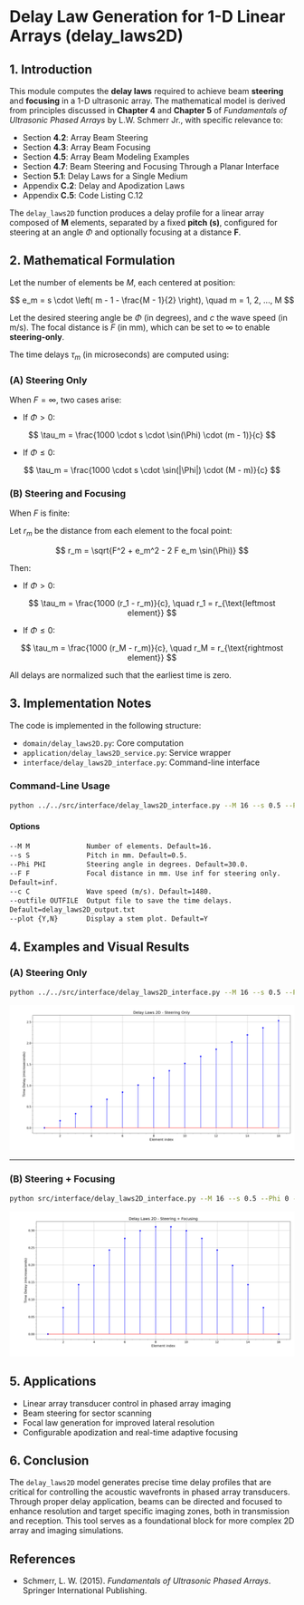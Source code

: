 # **Delay Law Generation for 1-D Linear Arrays (delay_laws2D)**

## 1. Introduction

This module computes the **delay laws** required to achieve beam **steering** and **focusing** in a 1-D ultrasonic array. The mathematical model is derived from principles discussed in **Chapter 4** and **Chapter 5** of *Fundamentals of Ultrasonic Phased Arrays* by L.W. Schmerr Jr., with specific relevance to:

- Section **4.2**: Array Beam Steering
- Section **4.3**: Array Beam Focusing
- Section **4.5**: Array Beam Modeling Examples
- Section **4.7**: Beam Steering and Focusing Through a Planar Interface
- Section **5.1**: Delay Laws for a Single Medium
- Appendix **C.2**: Delay and Apodization Laws
- Appendix **C.5**: Code Listing C.12

The `delay_laws2D` function produces a delay profile for a linear array composed of **M** elements, separated by a fixed **pitch (s)**, configured for steering at an angle $\Phi$ and optionally focusing at a distance **F**.

## 2. Mathematical Formulation

Let the number of elements be $M$, each centered at position:

$$
e_m = s \cdot \left( m - 1 - \frac{M - 1}{2} \right), \quad m = 1, 2, ..., M
$$

Let the desired steering angle be $\Phi$ (in degrees), and $c$ the wave speed (in m/s). The focal distance is $F$ (in mm), which can be set to $\infty$ to enable **steering-only**.

The time delays $\tau_m$ (in microseconds) are computed using:

### **(A) Steering Only**

When $F = \infty$, two cases arise:

- If $\Phi > 0$:
 
$$
\tau_m = \frac{1000 \cdot s \cdot \sin(\Phi) \cdot (m - 1)}{c}
$$

- If $\Phi \leq 0$:

$$
\tau_m = \frac{1000 \cdot s \cdot \sin(|\Phi|) \cdot (M - m)}{c}
$$

### **(B) Steering and Focusing**

When $F$ is finite:

Let $r_m$ be the distance from each element to the focal point:

$$
r_m = \sqrt{F^2 + e_m^2 - 2 F e_m \sin(\Phi)}
$$

Then:

- If $\Phi > 0$:

$$
\tau_m = \frac{1000 (r_1 - r_m)}{c}, \quad r_1 = r_{\text{leftmost element}}
$$

- If $\Phi \leq 0$:

$$
\tau_m = \frac{1000 (r_M - r_m)}{c}, \quad r_M = r_{\text{rightmost element}}
$$

All delays are normalized such that the earliest time is zero.

## 3. Implementation Notes

The code is implemented in the following structure:

- `domain/delay_laws2D.py`: Core computation
- `application/delay_laws2D_service.py`: Service wrapper
- `interface/delay_laws2D_interface.py`: Command-line interface

### Command-Line Usage

```bash
python ../../src/interface/delay_laws2D_interface.py --M 16 --s 0.5 --Phi 30 --F inf --c 1480 --plot Y
```

#### Options

```
--M M              Number of elements. Default=16.
--s S              Pitch in mm. Default=0.5.
--Phi PHI          Steering angle in degrees. Default=30.0.
--F F              Focal distance in mm. Use inf for steering only. Default=inf.
--c C              Wave speed (m/s). Default=1480.
--outfile OUTFILE  Output file to save the time delays. Default=delay_laws2D_output.txt
--plot {Y,N}       Display a stem plot. Default=Y
```

## 4. Examples and Visual Results

### **(A) Steering Only**

```bash
python ../../src/interface/delay_laws2D_interface.py --M 16 --s 0.5 --Phi 30 --F inf --c 1480 --plot Y
```

![Steering Only](../../examples/figures/Delay_Laws_2D-Steering_Only.png)

---

### **(B) Steering + Focusing**

```bash
python src/interface/delay_laws2D_interface.py --M 16 --s 0.5 --Phi 0 --F 15 --c 1480 --plot Y
```

![Steering and Focusing](../../examples/figures/Delay_Laws_2D-Steering_w_Focusing.png)

## 5. Applications

- Linear array transducer control in phased array imaging
- Beam steering for sector scanning
- Focal law generation for improved lateral resolution
- Configurable apodization and real-time adaptive focusing

## 6. Conclusion

The `delay_laws2D` model generates precise time delay profiles that are critical for controlling the acoustic wavefronts in phased array transducers. Through proper delay application, beams can be directed and focused to enhance resolution and target specific imaging zones, both in transmission and reception. This tool serves as a foundational block for more complex 2D array and imaging simulations.

## References

- Schmerr, L. W. (2015). *Fundamentals of Ultrasonic Phased Arrays*. Springer International Publishing.
